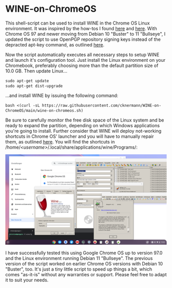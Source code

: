 # WINE-on-ChromeOS

This shell-script can be used to install WINE in the Chrome OS Linux environment. It was inspired by the how-tos I found [here](https://beebom.com/how-use-windows-10-apps-chromebook-using-wine/) and [here](https://www.linuxmadesimple.info/2020/07/how-to-install-wine-501-on-chromebook.html). With Chrome OS 97 and newer moving from Debian 10 "Buster" to 11 "Bullseye", I updated the script to use OpenPGP repository signing keys instead of the depracted apt-key command, as outlined [here](https://www.linuxuprising.com/2021/01/apt-key-is-deprecated-how-to-add.html).

Now the script automatically executes all necessary steps to setup WINE and launch it's configuration tool. Just install the Linux environment on your Chromebook, preferably choosing more than the default partition size of 10.0 GB. Then update Linux...

```
sudo apt-get update
sudo apt-get dist-upgrade
```

...and install WINE by issuing the following command:

```
bash <(curl -sL https://raw.githubusercontent.com/cknermann/WINE-on-ChromeOS/main/wine-on-chromeos.sh)
```

Be sure to carefully monitor the free disk space of the Linux system and be ready to expand the partition, depending on which Windows applications you're going to install. Further consider that WINE will deploy not-working shortcuts in Chrome OS' launcher and you will have to manually repair them, as outlined [here](https://beebom.com/how-use-windows-10-apps-chromebook-using-wine/). You will find the shortcuts in /home/*\<username\>*/.local/share/applications/wine/Programs/:

![WINE](media/wine.png)

I have successfully tested this using Google Chrome OS up to version 97.0 and the Linux environment running Debian 11 "Bullseye". The previous version of the script worked on earlier Chrome OS versions with Debian 10 "Buster", too. It's just a tiny little script to speed up things a bit, which comes "as-it-is" without any warranties or support. Please feel free to adapt it to suit your needs.
